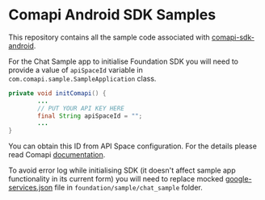 # Comapi Android SDK Samples

This repository contains all the sample code associated with [comapi-sdk-android](https://github.com/comapi/comapi-sdk-android).

For the Chat Sample app to initialise Foundation SDK you will need to provide a value of `apiSpaceId` variable in `com.comapi.sample.SampleApplication` class.
```java
private void initComapi() {
        ...
        // PUT YOUR API KEY HERE
        final String apiSpaceId = "";
        ...
}
```
You can obtain this ID from API Space configuration. For the details please read Comapi [documentation](http://docs.comapi.com/docs/getting-started).

To avoid error log while initialising SDK (it doesn't affect sample app functionality in its current form) you will need to replace mocked [google-services.json](https://support.google.com/firebase/answer/7015592?hl=en) file in `foundation/sample/chat_sample` folder.